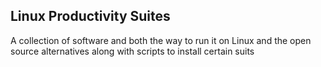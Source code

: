 ## Linux Productivity Suites
A collection of software and both the way to run it on Linux and the open source alternatives along with scripts to install certain suits
